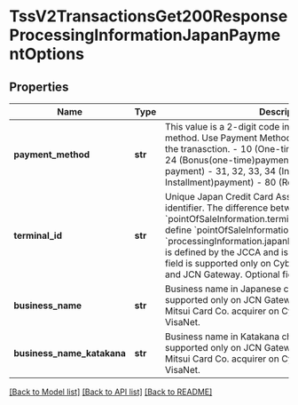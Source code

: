 # TssV2TransactionsGet200ResponseProcessingInformationJapanPaymentOptions

## Properties
Name | Type | Description | Notes
------------ | ------------- | ------------- | -------------
**payment_method** | **str** | This value is a 2-digit code indicating the payment method. Use Payment Method Code value that applies to the tranasction. - 10 (One-time payment) - 21, 22, 23, 24  (Bonus(one-time)payment) - 61 (Installment payment) - 31, 32, 33, 34  (Integrated (Bonus + Installment)payment) - 80 (Revolving payment)  | [optional] 
**terminal_id** | **str** | Unique Japan Credit Card Association (JCCA) terminal identifier.  The difference between this field and the &#x60;pointOfSaleInformation.terminalID&#x60; field is that you can define &#x60;pointOfSaleInformation.terminalID&#x60;, but &#x60;processingInformation.japanPaymentOptions.terminalId&#x60; is defined by the JCCA and is used only in Japan.  This field is supported only on CyberSource through VisaNet and JCN Gateway.  Optional field.  | [optional] 
**business_name** | **str** | Business name in Japanese characters. This field is supported only on JCN Gateway and for the Sumitomo Mitsui Card Co. acquirer on CyberSource through VisaNet.  | [optional] 
**business_name_katakana** | **str** | Business name in Katakana characters. This field is supported only on JCN Gateway and for the Sumitomo Mitsui Card Co. acquirer on CyberSource through VisaNet.  | [optional] 

[[Back to Model list]](../README.md#documentation-for-models) [[Back to API list]](../README.md#documentation-for-api-endpoints) [[Back to README]](../README.md)


